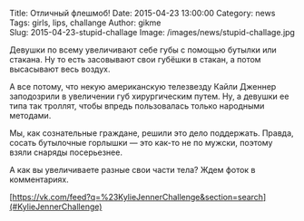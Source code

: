 Title: Отличный флешмоб!
Date: 2015-04-23 13:00:00 
Category: news
Tags: girls, lips, challange
Author: gikme  
Slug: 2015-04-23-stupid-challage
Image: /images/news/stupid-challage.jpg

Девушки по всему увеличивают себе губы с помощью бутылки или стакана. Ну то есть засовывают свои губёшки в стакан, а потом высасывают весь воздух.

А все потому, что некую американскую телезвезду Кайли Дженнер заподозрили в увеличении губ хирургическим путем. Ну, а девушки ее типа так троллят, чтобы впредь пользовалась только народными методами.

Мы, как сознательные граждане, решили это дело поддержать. Правда, сосать бутылочные горлышки — это как-то не по мужски, поэтому взяли снаряды посерьезнее.

А как вы увеличиваете разные свои части тела? Ждем фоток в комментариях.

[https://vk.com/feed?q=%23KylieJennerChallenge&section=search](#KylieJennerChallenge)